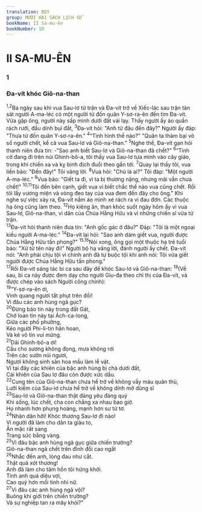 ```yaml
---
translation: BDY
group: MƯƠI HAI SÁCH LỊCH SỬ
bookName: II Sa-mu-ên 
bookNumber: 10
---
```


<div class="title"><h1>II SA-MU-ÊN</h1><h3>1</h3><h3>Đa-vít khóc Giô-na-than</h3></div>
<span class="verse 2sa_1_1 2sa_1_2"><sup>1,2</sup>Ba ngày sau khi vua Sau-lơ tử trận và Đa-vít trở về Xiếc-lác sau trận tàn sát người A-ma-léc có một người từ đồn quân Y-sơ-ra-ên đến tìm Đa-vít. Vừa gặp ông, người này sấp mình dưới đất vái lạy. Thấy người ấy áo quần rách rưới, đầu dính bụi đất, </span>
<span class="verse 2sa_1_3"><sup>3</sup>Đa-vít hỏi: &#34;Anh từ đâu đến đây?&#34; Người ấy đáp: &#34;Thưa từ đồn quân Y-sơ-ra-ên.&#34; </span>
<span class="verse 2sa_1_4"><sup>4</sup>“Tình hình thế nào?&#34; &#34;Quân ta thảm bại vô số người chết, kể cả vua Sau-lơ và Giô-na-than.&#34; </span>
<span class="verse 2sa_1_5"><sup>5</sup>Nghe thế, Đa-vít gạn hỏi thanh niên đưa tin: -&#34;Sao anh biết Sau-lơ và Giô-na-than đã chết?&#34; </span>
<span class="verse 2sa_1_6"><sup>6</sup>“Tình cờ đang đi trên núi Ghinh-bô-a, tôi thấy vua Sau-lơ tựa mình vào cây giáo, trong khi chiến xa và kỵ binh địch đuổi theo gần tới. </span>
<span class="verse 2sa_1_7"><sup>7</sup>Quay lại thấy tôi, vua liền bảo: &#34;Đến đây!&#34; Tôi vâng lời. </span>
<span class="verse 2sa_1_8"><sup>8</sup>Vua hỏi: &#34;Chú là ai?&#34; Tôi đáp: &#34;Một người A-ma-léc.&#34; </span>
<span class="verse 2sa_1_9"><sup>9</sup>Vua bảo: &#34;Giết ta đi, vì ta bị thương nặng, nhưng mãi vẫn chưa chết!&#34; </span>
<span class="verse 2sa_1_10 2sa_1_11"><sup>10,11</sup>Tôi đến bên cạnh, giết vua vì biết chắc thế nào vua cũng chết. Rồi tôi lấy vương miện và vòng đeo tay của vua đem đến đây cho ông.&#34; Khi nghe sự việc xảy ra, Đa-vít nắm áo mình xé rách ra vì đau đớn. Các thuộc hạ ông cũng làm theo. </span>
<span class="verse 2sa_1_12"><sup>12</sup>Họ kiêng ăn, than khóc suốt ngày hôm ấy vì vua Sau-lơ, Giô-na-than, vì dân của Chúa Hằng Hữu và vì những chiến sĩ vừa tử trận.<br/></span>
<span class="verse 2sa_1_13"><sup>13</sup>Đa-vít hỏi thanh niên đưa tin: &#34;Anh gốc gác ở đâu?&#34; Đáp: &#34;Tôi là một ngoại kiều người A-ma-léc.&#34; </span>
<span class="verse 2sa_1_14"><sup>14</sup>Đa-vít lại hỏi: &#34;Sao anh dám giết vua, người được Chúa Hằng Hữu tấn phong?&#34; </span>
<span class="verse 2sa_1_15 2sa_1_16"><sup>15,16</sup>Nói xong, ông gọi một thuộc hạ trẻ tuổi bảo: &#34;Xử tử tên này đi!&#34; Người bộ hạ vâng lời, đánh người ấy chết. Đa-vít nói: &#34;Anh phải chịu tội vì chính anh đã tự buộc tội khi anh nói: Tôi vừa giết người được Chúa Hằng Hữu tấn phong.&#34;<br/></span>
<span class="verse 2sa_1_17"><sup>17</sup>Rồi Đa-vít sáng tác bi ca sau đây để khóc Sau-lơ và Giô-na-than: </span>
<span class="verse 2sa_1_18"><sup>18</sup>(Về sau, bi ca này được đem dạy cho người Giu-đa theo chỉ thị của Đa-vít, và được chép vào sách Người công chính):<br/></span>
<span class="verse 2sa_1_19"><sup>19</sup>“Y-sơ-ra-ên ơi,<br/>Vinh quang ngươi tắt phụt trên đồi!<br/>Vì đâu các anh hùng ngã gục?<br/></span>
<span class="verse 2sa_1_20"><sup>20</sup>Đừng báo tin này trong đất Gát,<br/>Chớ loan tin này tại Ách-ca-long,<br/>Giữa các phố phường,<br/>Kẻo người Phi-li-tin hân hoan,<br/>Và kẻ vô tín vui mừng.<br/></span>
<span class="verse 2sa_1_21"><sup>21</sup>Dải Ghinh-bô-a ơi!<br/>Cầu cho sương không đọng, mưa không rơi<br/>Trên các sườn núi ngươi,<br/>Ngươi không sinh sản hoa mầu làm lễ vật.<br/>Vì tại đây các khiên của bậc anh hùng bị chà dưới đất,<br/>Cái khiên của Sau lơ đâu còn được xức dầu.<br/></span>
<span class="verse 2sa_1_22"><sup>22</sup>Cung tên của Giô-na-than chưa hề trở về không vấy máu quân thù,<br/>Lưỡi kiếm của Sau-lơ chưa hề trở về không dính mỡ dũng sĩ<br/></span>
<span class="verse 2sa_1_23"><sup>23</sup>Sau-lơ và Giô-na-than thật đáng yêu đáng quý<br/>Khi sống, lúc chết, cha con chẳng xa nhau bao giờ.<br/>Họ nhanh hơn phụng hoàng, mạnh hơn sư tử tơ.<br/></span>
<span class="verse 2sa_1_24"><sup>24</sup>Nhân dân hỡi! Khóc thương Sau-lơ đi nào!<br/>Vì người đã làm cho dân ta giàu to,<br/>Ăn mặc rất sang<br/>Trang sức bằng vàng.<br/></span>
<span class="verse 2sa_1_25"><sup>25</sup>Vì đâu bậc anh hùng ngã gục giữa chiến trường?<br/>Giô-na-than ngã chết trên đỉnh đồi cao ngất<br/></span>
<span class="verse 2sa_1_26"><sup>26</sup>Nhắc đến anh, lòng đau như cắt.<br/>Thật quá xót thương!<br/>Anh đã làm cho tâm hồn tôi hứng khởi.<br/>Tình anh quá diệu vợi,<br/>Cao quý hơn mối tình nhi nữ.<br/></span>
<span class="verse 2sa_1_27"><sup>27</sup>Vì đâu các anh hùng ngã vội?<br/>Buông khí giới trên chiến trường?<br/>Và sự nghiệp tan ra mây khói?&#34;</span>
